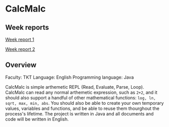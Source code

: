 # CalcMalc

## Week reports

[Week report 1](https://raw.githubusercontent.com/nnecklace/calc-malc/main/docs/reports/week-1.md)

[Week report 2](https://raw.githubusercontent.com/nnecklace/calc-malc/main/docs/reports/week-2.md)

## Overview 

Faculty: TKT
Language: English
Programming language: Java

CalcMalc is simple arthemetic REPL (Read, Evaluate, Parse, Loop). CalcMalc can read any normal arthemetic expression, such as `2+2`, and it should also support a handful of other mathematical functions: `log, ln, sqrt, max, min, abs`. You should also be able to create your own temporary values, variables and functions, and be able to reuse them thourghout the process's lifetime. The project is written in Java and all documents and code will be written in English.